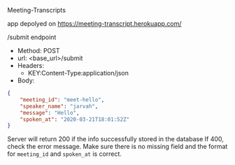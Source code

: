 <h> Meeting-Transcripts </h>

app depolyed on https://meeting-transcript.herokuapp.com/

/submit endpoint

* Method: POST
* url: <base_url>/submit
* Headers:
  * KEY:Content-Type:application/json
* Body:
```json
{
    "meeting_id": "meet-hello",
    "speaker_name": "jarvah",
    "message": "Hello",
    "spoken_at": "2020-03-21T18:01:52Z"
}
```
Server will return 200 if the info successfully stored in the database
If 400, check the error message. Make sure there is no missing field and the format for `meeting_id` and `spoken_at` is correct.
